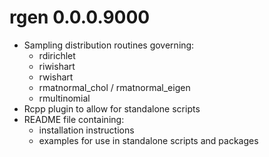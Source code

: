 # rgen 0.0.0.9000

- Sampling distribution routines governing:
    - rdirichlet
    - riwishart
    - rwishart
    - rmatnormal_chol / rmatnormal_eigen
    - rmultinomial
- Rcpp plugin to allow for standalone scripts
- README file containing:
    - installation instructions
    - examples for use in standalone scripts and packages

